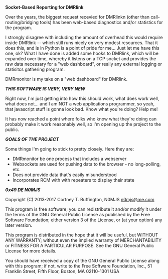 **Socket-Based Reporting for DMRlink**

Over the years, the biggest request recevied for DMRlinkn (other than call-routing/bridging tools) has been web-based diagnostics and/or statistics for the program.

I strongly disagree with including the amount of overhead this would require inside DMRlink -- which still runs nicely on very modest resources. That it does this, and is in Python is a point of pride for me... Just let me have this one, ok? What I have done is added some hooks to DMRlink, which will be expanded over time, whereby it listens on a TCP socket and provides the raw data necessary for a "web dashboard", or really any external logging or statisitcs gathering program.

DMRmonitor is my take on a "web dashboard" for DMRlink.

***THIS SOFTWARE IS VERY, VERY NEW***

Right now, I'm just getting into how this should work, what does work well, what does not... and I am NOT a web applications programmer, so yeah, that javascript stuff is gonna look bad. Know what you're doing? Help me!

It has now reached a point where folks who know what they're doing can probably make it work reasonably well, so I'm opening up the project to the public.

***GOALS OF THE PROJECT***

Some things I'm going to stick to pretty closely. Here they are:

+ DMRmonitor be one process that includes a webserver
+ Websockets are used for pushing data to the browser - no long-polling, etc.
+ Does not provide data that's easily misunderstood
+ Incorporates RCM with with repeaters to display their state

***0x49 DE N0MJS***

Copyright (C) 2013-2017  Cortney T. Buffington, N0MJS <n0mjs@me.com>

This program is free software; you can redistribute it and/or modify it under the terms of the GNU General Public License as published by the Free Software Foundation; either version 3 of the License, or (at your option) any later version.

This program is distributed in the hope that it will be useful, but WITHOUT ANY WARRANTY; without even the implied warranty of MERCHANTABILITY or FITNESS FOR A PARTICULAR PURPOSE. See the GNU General Public License for more details.

You should have received a copy of the GNU General Public License along with this program; if not, write to the Free Software Foundation, Inc., 51 Franklin Street, Fifth Floor, Boston, MA 02110-1301  USA
